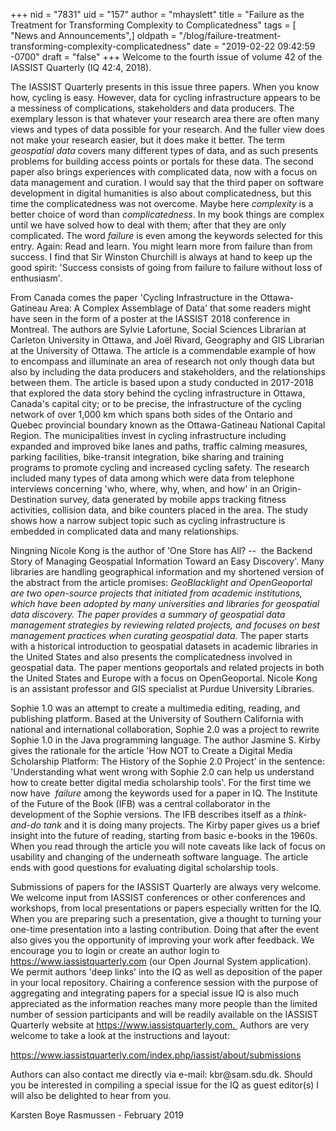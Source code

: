 +++
nid = "7831"
uid = "157"
author = "mhayslett"
title = "Failure as the Treatment for Transforming Complexity to Complicatedness"
tags = [ "News and Announcements",]
oldpath = "/blog/failure-treatment-transforming-complexity-complicatedness"
date = "2019-02-22 09:42:59 -0700"
draft = "false"
+++
Welcome to the fourth issue of volume 42 of the IASSIST Quarterly (IQ
42:4, 2018).

The IASSIST Quarterly presents in this issue three papers. When you know
how, cycling is easy. However, data for cycling infrastructure appears
to be a messiness of complications, stakeholders and data producers. The
exemplary lesson is that whatever your research area there are often
many views and types of data possible for your research. And the fuller
view does not make your research easier, but it does make it better. The
term *geospatial data* covers many different types of data, and as such
presents problems for building access points or portals for these data.
The second paper also brings experiences with complicated data, now with
a focus on data management and curation. I would say that the third
paper on software development in digital humanities is also about
complicatedness, but this time the complicatedness was not overcome.
Maybe here *complexity* is a better choice of word than
*complicatedness*. In my book things are complex until we have solved
how to deal with them; after that they are only complicated. The word
*failure* is even among the keywords selected for this entry. Again:
Read and learn. You might learn more from failure than from success. I
find that Sir Winston Churchill is always at hand to keep up the good
spirit: 'Success consists of going from failure to failure without loss
of enthusiasm'.

From Canada comes the paper 'Cycling Infrastructure in the
Ottawa-Gatineau Area: A Complex Assemblage of Data' that some readers
might have seen in the form of a poster at the IASSIST 2018 conference
in Montreal. The authors are Sylvie Lafortune, Social Sciences Librarian
at Carleton University in Ottawa, and Joël Rivard, Geography and GIS
Librarian at the University of Ottawa. The article is a commendable
example of how to encompass and illuminate an area of research not only
though data but also by including the data producers and stakeholders,
and the relationships between them. The article is based upon a study
conducted in 2017-2018 that explored the data story behind the cycling
infrastructure in Ottawa, Canada's capital city; or to be precise, the
infrastructure of the cycling network of over 1,000 km which spans both
sides of the Ontario and Quebec provincial boundary known as the
Ottawa-Gatineau National Capital Region. The municipalities invest in
cycling infrastructure including expanded and improved bike lanes and
paths, traffic calming measures, parking facilities, bike-transit
integration, bike sharing and training programs to promote cycling and
increased cycling safety. The research included many types of data among
which were data from telephone interviews concerning 'who, where, why,
when, and how' in an Origin-Destination survey, data generated by mobile
apps tracking fitness activities, collision data, and bike counters
placed in the area. The study shows how a narrow subject topic such as
cycling infrastructure is embedded in complicated data and many
relationships.

Ningning Nicole Kong is the author of 'One Store has All? --  the
Backend Story of Managing Geospatial Information Toward an Easy
Discovery'. Many libraries are handling geographical information and my
shortened version of the abstract from the article promises:
*GeoBlacklight and OpenGeoportal are two open-source projects that
initiated from academic institutions, which have been adopted by many
universities and libraries for geospatial data discovery. The paper
provides a summary of geospatial data management strategies by reviewing
related projects, and focuses on best management practices when curating
geospatial data*. The paper starts with a historical introduction to
geospatial datasets in academic libraries in the United States and also
presents the complicatedness involved in geospatial data. The paper
mentions geoportals and related projects in both the United States and
Europe with a focus on OpenGeoportal. Nicole Kong is an assistant
professor and GIS specialist at Purdue University Libraries.  

Sophie 1.0 was an attempt to create a multimedia editing, reading, and
publishing platform. Based at the University of Southern California with
national and international collaboration, Sophie 2.0 was a project to
rewrite Sophie 1.0 in the Java programming language. The author Jasmine
S. Kirby gives the rationale for the article 'How NOT to Create a
Digital Media Scholarship Platform: The History of the Sophie 2.0
Project' in the sentence: 'Understanding what went wrong with Sophie 2.0
can help us understand how to create better digital media scholarship
tools'. For the first time we now have  *failure* among the keywords
used for a paper in IQ. The Institute of the Future of the Book (IFB)
was a central collaborator in the development of the Sophie versions.
The IFB describes itself as a *think-and-do tank* and it is doing many
projects. The Kirby paper gives us a brief insight into the future of
reading, starting from basic e-books in the 1960s. When you read through
the article you will note caveats like lack of focus on usability and
changing of the underneath software language. The article ends with good
questions for evaluating digital scholarship tools.

Submissions of papers for the IASSIST Quarterly are always very welcome.
We welcome input from IASSIST conferences or other conferences and
workshops, from local presentations or papers especially written for the
IQ. When you are preparing such a presentation, give a thought to
turning your one-time presentation into a lasting contribution. Doing
that after the event also gives you the opportunity of improving your
work after feedback. We encourage you to login or create an author login
to https://www.iassistquarterly.com (our Open Journal System
application). We permit authors \'deep links\' into the IQ as well as
deposition of the paper in your local repository. Chairing a conference
session with the purpose of aggregating and integrating papers for a
special issue IQ is also much appreciated as the information reaches
many more people than the limited number of session participants and
will be readily available on the IASSIST Quarterly website at
https://www.iassistquarterly.com.  Authors are very welcome to take a
look at the instructions and layout:

<https://www.iassistquarterly.com/index.php/iassist/about/submissions>

Authors can also contact me directly via e-mail: kbr\@sam.sdu.dk. Should
you be interested in compiling a special issue for the IQ as guest
editor(s) I will also be delighted to hear from you.

Karsten Boye Rasmussen - February 2019
